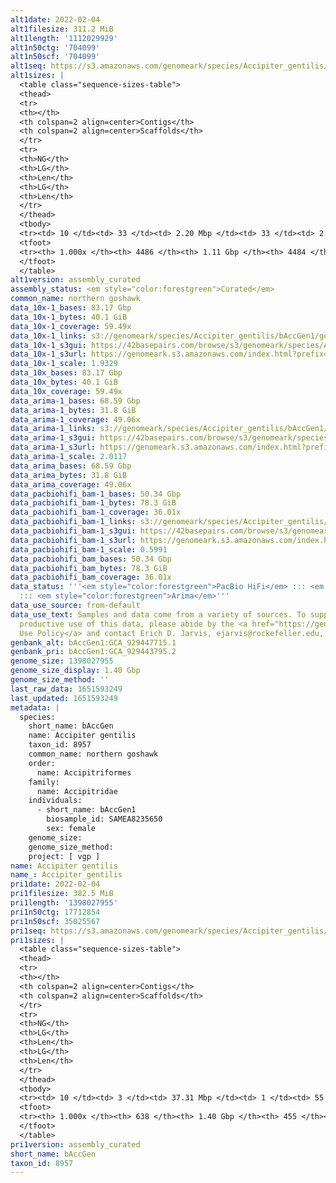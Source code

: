 ```yaml
---
alt1date: 2022-02-04
alt1filesize: 311.2 MiB
alt1length: '1112029929'
alt1n50ctg: '704099'
alt1n50scf: '704099'
alt1seq: https://s3.amazonaws.com/genomeark/species/Accipiter_gentilis/bAccGen1/assembly_curated/bAccGen1.alt.cur.20220204.fasta.gz
alt1sizes: |
  <table class="sequence-sizes-table">
  <thead>
  <tr>
  <th></th>
  <th colspan=2 align=center>Contigs</th>
  <th colspan=2 align=center>Scaffolds</th>
  </tr>
  <tr>
  <th>NG</th>
  <th>LG</th>
  <th>Len</th>
  <th>LG</th>
  <th>Len</th>
  </tr>
  </thead>
  <tbody>
  <tr><td> 10 </td><td> 33 </td><td> 2.20 Mbp </td><td> 33 </td><td> 2.20 Mbp </td></tr><tr><td> 20 </td><td> 96 </td><td> 1.54 Mbp </td><td> 96 </td><td> 1.54 Mbp </td></tr><tr><td> 30 </td><td> 179 </td><td> 1.18 Mbp </td><td> 179 </td><td> 1.18 Mbp </td></tr><tr><td> 40 </td><td> 288 </td><td> 0.89 Mbp </td><td> 288 </td><td> 0.89 Mbp </td></tr><tr style="background-color:#cccccc;"><td> 50 </td><td> 429 </td><td> 0.70 Mbp </td><td> 429 </td><td> 0.70 Mbp </td></tr><tr><td> 60 </td><td> 611 </td><td> 0.53 Mbp </td><td> 611 </td><td> 0.53 Mbp </td></tr><tr><td> 70 </td><td> 856 </td><td> 384.68 Kbp </td><td> 856 </td><td> 385.03 Kbp </td></tr><tr><td> 80 </td><td> 1221 </td><td> 239.81 Kbp </td><td> 1220 </td><td> 239.94 Kbp </td></tr><tr><td> 90 </td><td> 1901 </td><td> 107.53 Kbp </td><td> 1900 </td><td> 107.65 Kbp </td></tr><tr><td> 100 </td><td> 4485 </td><td> 3.98 Kbp </td><td> 4483 </td><td> 3.98 Kbp </td></tr></tbody>
  <tfoot>
  <tr><th> 1.000x </th><th> 4486 </th><th> 1.11 Gbp </th><th> 4484 </th><th> 1.11 Gbp </th></tr>
  </tfoot>
  </table>
alt1version: assembly_curated
assembly_status: <em style="color:forestgreen">Curated</em>
common_name: northern goshawk
data_10x-1_bases: 83.17 Gbp
data_10x-1_bytes: 40.1 GiB
data_10x-1_coverage: 59.49x
data_10x-1_links: s3://genomeark/species/Accipiter_gentilis/bAccGen1/genomic_data/10x/<br>
data_10x-1_s3gui: https://42basepairs.com/browse/s3/genomeark/species/Accipiter_gentilis/bAccGen1/genomic_data/10x/
data_10x-1_s3url: https://genomeark.s3.amazonaws.com/index.html?prefix=species/Accipiter_gentilis/bAccGen1/genomic_data/10x/
data_10x-1_scale: 1.9329
data_10x_bases: 83.17 Gbp
data_10x_bytes: 40.1 GiB
data_10x_coverage: 59.49x
data_arima-1_bases: 68.59 Gbp
data_arima-1_bytes: 31.8 GiB
data_arima-1_coverage: 49.06x
data_arima-1_links: s3://genomeark/species/Accipiter_gentilis/bAccGen1/genomic_data/arima/<br>
data_arima-1_s3gui: https://42basepairs.com/browse/s3/genomeark/species/Accipiter_gentilis/bAccGen1/genomic_data/arima/
data_arima-1_s3url: https://genomeark.s3.amazonaws.com/index.html?prefix=species/Accipiter_gentilis/bAccGen1/genomic_data/arima/
data_arima-1_scale: 2.0117
data_arima_bases: 68.59 Gbp
data_arima_bytes: 31.8 GiB
data_arima_coverage: 49.06x
data_pacbiohifi_bam-1_bases: 50.34 Gbp
data_pacbiohifi_bam-1_bytes: 78.3 GiB
data_pacbiohifi_bam-1_coverage: 36.01x
data_pacbiohifi_bam-1_links: s3://genomeark/species/Accipiter_gentilis/bAccGen1/genomic_data/pacbio_hifi/<br>
data_pacbiohifi_bam-1_s3gui: https://42basepairs.com/browse/s3/genomeark/species/Accipiter_gentilis/bAccGen1/genomic_data/pacbio_hifi/
data_pacbiohifi_bam-1_s3url: https://genomeark.s3.amazonaws.com/index.html?prefix=species/Accipiter_gentilis/bAccGen1/genomic_data/pacbio_hifi/
data_pacbiohifi_bam-1_scale: 0.5991
data_pacbiohifi_bam_bases: 50.34 Gbp
data_pacbiohifi_bam_bytes: 78.3 GiB
data_pacbiohifi_bam_coverage: 36.01x
data_status: '''<em style="color:forestgreen">PacBio HiFi</em> ::: <em style="color:forestgreen">10x</em>
  ::: <em style="color:forestgreen">Arima</em>'''
data_use_source: from-default
data_use_text: Samples and data come from a variety of sources. To support fair and
  productive use of this data, please abide by the <a href="https://genome10k.soe.ucsc.edu/data-use-policies/">Data
  Use Policy</a> and contact Erich D. Jarvis, ejarvis@rockefeller.edu, with any questions.
genbank_alt: bAccGen1:GCA_929447715.1
genbank_pri: bAccGen1:GCA_929443795.2
genome_size: 1398027955
genome_size_display: 1.40 Gbp
genome_size_method: ''
last_raw_data: 1651593249
last_updated: 1651593249
metadata: |
  species:
    short_name: bAccGen
    name: Accipiter gentilis
    taxon_id: 8957
    common_name: northern goshawk
    order:
      name: Accipitriformes
    family:
      name: Accipitridae
    individuals:
      - short_name: bAccGen1
        biosample_id: SAMEA8235650
        sex: female
    genome_size:
    genome_size_method:
    project: [ vgp ]
name: Accipiter gentilis
name_: Accipiter_gentilis
pri1date: 2022-02-04
pri1filesize: 382.5 MiB
pri1length: '1398027955'
pri1n50ctg: 17712854
pri1n50scf: 35025567
pri1seq: https://s3.amazonaws.com/genomeark/species/Accipiter_gentilis/bAccGen1/assembly_curated/bAccGen1.pri.cur.20220204.fasta.gz
pri1sizes: |
  <table class="sequence-sizes-table">
  <thead>
  <tr>
  <th></th>
  <th colspan=2 align=center>Contigs</th>
  <th colspan=2 align=center>Scaffolds</th>
  </tr>
  <tr>
  <th>NG</th>
  <th>LG</th>
  <th>Len</th>
  <th>LG</th>
  <th>Len</th>
  </tr>
  </thead>
  <tbody>
  <tr><td> 10 </td><td> 3 </td><td> 37.31 Mbp </td><td> 1 </td><td> 55.81 Mbp </td></tr><tr><td> 20 </td><td> 7 </td><td> 29.00 Mbp </td><td> 4 </td><td> 48.36 Mbp </td></tr><tr><td> 30 </td><td> 12 </td><td> 24.90 Mbp </td><td> 7 </td><td> 44.90 Mbp </td></tr><tr><td> 40 </td><td> 19 </td><td> 20.60 Mbp </td><td> 10 </td><td> 41.28 Mbp </td></tr><tr style="background-color:#cccccc;"><td> 50 </td><td> 26 </td><td style="background-color:#88ff88;"> 17.71 Mbp </td><td> 14 </td><td style="background-color:#88ff88;"> 35.03 Mbp </td></tr><tr><td> 60 </td><td> 35 </td><td> 12.27 Mbp </td><td> 18 </td><td> 31.04 Mbp </td></tr><tr><td> 70 </td><td> 49 </td><td> 8.94 Mbp </td><td> 23 </td><td> 27.20 Mbp </td></tr><tr><td> 80 </td><td> 68 </td><td> 5.74 Mbp </td><td> 29 </td><td> 21.93 Mbp </td></tr><tr><td> 90 </td><td> 109 </td><td> 2.01 Mbp </td><td> 36 </td><td> 10.40 Mbp </td></tr><tr><td> 100 </td><td> 637 </td><td> 1.00 Kbp </td><td> 454 </td><td> 1.00 Kbp </td></tr></tbody>
  <tfoot>
  <tr><th> 1.000x </th><th> 638 </th><th> 1.40 Gbp </th><th> 455 </th><th> 1.40 Gbp </th></tr>
  </tfoot>
  </table>
pri1version: assembly_curated
short_name: bAccGen
taxon_id: 8957
---
```

